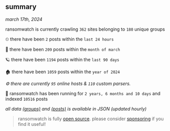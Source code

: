 
## summary
_march 17th, 2024_

ransomwatch is currently crawling `362` sites belonging to `180` unique groups

⏲ there have been `2` posts within the `last 24 hours`

🦈 there have been `209` posts within the `month of march`

🪐 there have been `1194` posts within the `last 90 days`

🏚 there have been `1059` posts within the `year of 2024`

_⚙️ there are currently `95` online hosts & `110` custom parsers._

🦕 ransomwatch has been running for `2 years, 6 months and 10 days` and indexed `10516` posts

_all data  [(groups)](http://ransomwhat.telemetry.ltd/groups) and [(posts)](http://ransomwhat.telemetry.ltd/posts) is available in JSON (updated hourly)_

> ransomwatch is fully [open source](https://github.com/joshhighet/ransomwatch#ransomwatch--). please consider [sponsoring](https://github.com/sponsors/joshhighet) if you find it useful!
